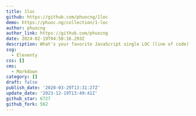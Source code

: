 ```yaml
---
title: 1loc
github: https://github.com/phuocng/1loc
demo: https://phuoc.ng/collection/1-loc
author: phuocng
author_link: https://github.com/phuocng
date: 2024-02-19T04:50:16.293Z
description: What's your favorite JavaScript single LOC (line of code)?
ssg:
  - Eleventy
css: []
cms:
  - Markdown
category: []
draft: false
publish_date: '2020-03-29T13:31:27Z'
update_date: '2023-12-19T13:49:41Z'
github_star: 6727
github_fork: 562
---
```

